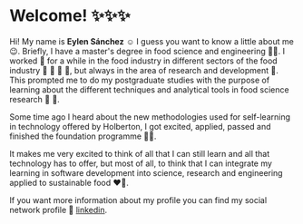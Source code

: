 # Welcome! :sparkles::sparkles::sparkles:

Hi! My name is **Eylen Sánchez** ☺️ 
I guess you want to know a little about me 😉. Briefly, I have a master's degree in food science and engineering 👩‍🔬. I worked 💼 for a while in the food industry in different sectors of the food industry 🍗 🥖 🍯 🍫, but always in the area of research and development 🥰. This prompted me to do my postgraduate studies with the purpose of learning about the different techniques and analytical tools in food science research 🔭 📑. 

Some time ago I heard about the new methodologies used for self-learning in technology offered by Holberton, I got excited, applied, passed and finished the foundation programme 👩‍💻. 

It makes me very excited to think of all that I can still learn and all that technology has to offer, but most of all, to think that I can integrate my learning in software development into science, research and engineering applied to sustainable food ❤️‍🔥. 

If you want more information about my profile you can find my social network profile 🔎 [linkedin](www.linkedin.com/in/eylen-sanchez).
